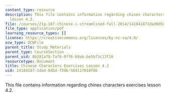 ```yaml
---
content_type: resource
description: This file contains information regarding chines characters exercises
  lesson 4.2.
file: /courses/21g-107-chinese-i-streamlined-fall-2014/141841871dad0d5df59b58d11f018f66_MIT21G_107F14_L4_st2_4.2.pdf
file_type: application/pdf
learning_resource_types: []
license: https://creativecommons.org/licenses/by-nc-sa/4.0/
ocw_type: OCWFile
parent_title: Study Materials
parent_type: CourseSection
parent_uid: 8b281a78-7af6-0ff6-b9ab-be5bf3c13f16
resourcetype: Document
title: Chinese Characters Exercises Lesson 4.2
uid: 14184187-1dad-0d5d-f59b-58d11f018f66
---
```

This file contains information regarding chines characters exercises lesson 4.2.